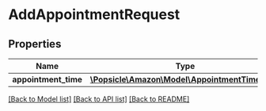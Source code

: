# AddAppointmentRequest

## Properties
Name | Type | Description | Notes
------------ | ------------- | ------------- | -------------
**appointment_time** | [**\Popsicle\Amazon\Model\AppointmentTimeInput**](AppointmentTimeInput.md) |  | 

[[Back to Model list]](../../README.md#documentation-for-models) [[Back to API list]](../../README.md#documentation-for-api-endpoints) [[Back to README]](../../README.md)

